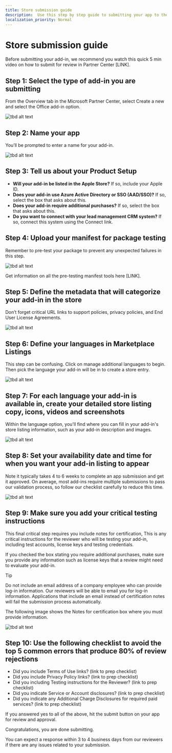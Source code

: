 ```yaml
---
title: Store submission guide
description:  Use this step by step guide to submitting your app to the Microsoft stores. 
localization_priority: Normal
---
```


# Store submission guide

Before submitting your add-in, we recommend you watch this quick 5 min video on how to submit for review in Partner Center [LINK].

## Step 1: Select the type of add-in you are submitting 

From the Overview tab in the Microsoft Partner Center, select Create a new and select the Office add-in option.

![tbd alt text](.images/new/step-select-type-of-addin.png)
 
## Step 2: Name your app
 
You’ll be prompted to enter a name for your add-in.

![tbd alt text](./images/new/step-2-name-addin.png)

## Step 3: Tell us about your Product Setup 
- **Will your add-in be listed in the Apple Store?** If so, include your Apple ID.
- **Does your add-in use Azure Active Directory or SSO (AAD/SSO)?** If so, select the box that asks about this.
- **Does your add-in require additional purchases?** If so, select the box that asks about this. 
- **Do you want to connect with your lead management CRM system?** If so, connect this system using the Connect link.

## Step 4: Upload your manifest for package testing
Remember to pre-test your package to prevent any unexpected failures in this step.

![tbd alt text](./images/new/step-4-package-validation.png)

Get information on all the pre-testing manifest tools here [LINK].

## Step 5: Define the metadata that will categorize your add-in in the store

Don’t forget critical URL links to support policies, privacy policies, and End User License Agreements.

![tbd alt text](./images/new/step-5-properties-support.png)

## Step 6: Define your languages in Marketplace Listings

This step can be confusing. Click on manage additional languages to begin. Then pick the language your add-in will be in to create a store entry.

![tbd alt text](./images/new/step-6-define-your-languages.png)

## Step 7: For each language your add-in is available in, create your detailed store listing copy, icons, videos and screenshots

Within the language option, you'll find where you can fill in your add-in's store listing information, such as your add-in description and images.

![tbd alt text](./images/new/step-7-define-your-store-page.png)

## Step 8: Set your availability date and time for when you want your add-in listing to appear

Note it typically takes 4 to 6 weeks to complete an app submission and get it approved. On average, most add-ins require multiple submissions to pass our validation process, so follow our checklist carefully to reduce this time.  

![tbd alt text](./image/new/step-8-set-availability-time-date.png)

## Step 9:  Make sure you add your critical testing instructions

This final critical step requires you include notes for certification, This is any critical instructions for the reviewer who will be testing your add-in, including test accounts, license keys and testing credentials.

If you checked the box stating you require additional purchases, make sure you provide any information such as license keys that a review might need to evaluate your add-in.

>[!TIP]
> Do not include an email address of a company employee who can provide log-in information. Our reviewers will be able to  email you for log-in information. Applications that include an email instead of certification notes will fail the submission process automatically.

The following image shows the Notes for certification box where you must provide information.

![tbd alt text](./image/new/step-9-critical-texting-instructions.png)

## Step 10:  Use the following checklist to avoid the top 5 common errors that produce 80% of review rejections 

- Did you include Terms of Use links? (link to prep checklist)
- Did you include Privacy Policy links? (link to prep checklist)
- Did you including Testing instructions for the Reviewer? (link to prep checklist)
- Did you indicate Service or Account disclosures? (link to prep checklist)
- Did you indicate any Additional Charge Disclosures for required paid services? (link to prep checklist) 

If you answered yes to all of the above, hit the submit button on your app for review and approval.

Congratulations, you are done submitting.

You can expect a response within 3 to 4 business days from our reviewers if there are any issues related to your submission.